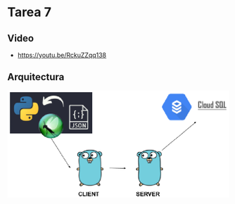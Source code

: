 # Tarea 7

## Video

* https://youtu.be/RckuZZqq138

## Arquitectura

![Arquitectura](./img/arquitectura-t7.png)
